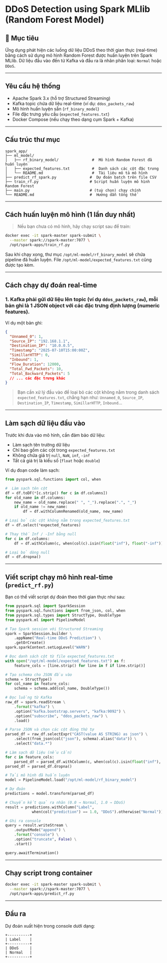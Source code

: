 # DDoS Detection using Spark MLlib (Random Forest Model)

## 📘 Mục tiêu

Ứng dụng phát hiện các luồng dữ liệu DDoS theo thời gian thực (real-time) bằng cách sử dụng mô hình Random Forest được huấn luyện trên Spark MLlib. Dữ liệu đầu vào đến từ Kafka và đầu ra là nhãn phân loại: `Normal` hoặc `DDoS`.

---

## Yêu cầu hệ thống

* Apache Spark 3.x (hỗ trợ Structured Streaming)
* Kafka topic chứa dữ liệu real-time (ví dụ: `ddos_packets_raw`)
* Mô hình huấn luyện sẵn (`rf_binary_model`)
* File đặc trưng yêu cầu (`expected_features.txt`)
* Docker Compose (nếu chạy theo dạng cụm Spark + Kafka)

---

## Cấu trúc thư mục

```
spark_app/
├── ml_model/
│   ├── rf_binary_model/               #  Mô hình Random Forest đã huấn luyện
│   ├── expected_features.txt          #  Danh sách các cột đặc trưng
│   └── README.md                      #  Tài liệu mô tả mô hình
├── predict_rf_spark.py               #  Dự đoán batch trên file CSV
├── train_rf.py                       # Script huấn luyện mô hình Random Forest
├── main.py                           # (tuỳ chọn) chạy chính
└── README.md                         #  Hướng dẫn tổng thể
```

---

## Cách huấn luyện mô hình (1 lần duy nhất)

> Nếu bạn chưa có mô hình, hãy chạy script sau để train:

```bash
docker exec -it spark-master spark-submit \
  --master spark://spark-master:7077 \
  /opt/spark-apps/train_rf.py
```

Sau khi chạy xong, thư mục `/opt/ml-model/rf_binary_model` sẽ chứa pipeline đã huấn luyện. File `/opt/ml-model/expected_features.txt` cũng được tạo kèm.

---

## Cách chạy dự đoán real-time

### 1. Kafka phải gửi dữ liệu lên topic (ví dụ `ddos_packets_raw`), mỗi bản ghi là 1 JSON object với các đặc trưng định lượng (numeric features).

Ví dụ một bản ghi:

```json
{
  "Unnamed_0": 1,
  "Source_IP": "192.168.1.1",
  "Destination_IP": "10.0.0.5",
  "Timestamp": "2025-07-10T15:00:00Z",
  "SimillarHTTP": 0,
  "Inbound": 1,
  "Flow_Duration": 12000,
  "Total_Fwd_Packets": 10,
  "Total_Backward_Packets": 5
  // ... các đặc trưng khác
}
```

>  Bạn cần xử lý đầu vào để loại bỏ các cột không nằm trong danh sách `expected_features.txt`, chẳng hạn như: `Unnamed_0`, `Source_IP`, `Destination_IP`, `Timestamp`, `SimillarHTTP`, `Inbound`...

---

##  Làm sạch dữ liệu đầu vào

Trước khi đưa vào mô hình, cần đảm bảo dữ liệu:

* Làm sạch tên trường dữ liệu
* Chỉ bao gồm các cột trong `expected_features.txt`
* Không chứa giá trị `null`, `NaN`, `inf`, `-inf`
* Tất cả giá trị là kiểu số (`float` hoặc `double`)

Ví dụ đoạn code làm sạch:

```python
from pyspark.sql.functions import col, when

#  Làm sạch tên cột
df = df.toDF(*[c.strip() for c in df.columns])
for old_name in df.columns:
    new_name = old_name.replace(" ", "_").replace(".", "_")
    if old_name != new_name:
        df = df.withColumnRenamed(old_name, new_name)

# Loại bỏ các cột không nằm trong expected_features.txt
df = df.select(*expected_features)

# Thay thế Inf / -Inf bằng null
for c in df.columns:
    df = df.withColumn(c, when(col(c).isin(float("inf"), float("-inf")), None).otherwise(col(c)))

# Loại bỏ dòng null
df = df.dropna()
```

---

##  Viết script chạy mô hình real-time (`predict_rf.py`)

Bạn có thể viết script dự đoán theo thời gian thực như sau:

```python
from pyspark.sql import SparkSession
from pyspark.sql.functions import from_json, col, when
from pyspark.sql.types import StructType, DoubleType
from pyspark.ml import PipelineModel

# Tạo Spark session với Structured Streaming
spark = SparkSession.builder \
    .appName("Real-time DDoS Prediction") \
    .getOrCreate()
spark.sparkContext.setLogLevel("WARN")

# Đọc danh sách cột từ file expected_features.txt
with open("/opt/ml-model/expected_features.txt") as f:
    feature_cols = [line.strip() for line in f if line.strip()]

# Tạo schema cho JSON đầu vào
schema = StructType()
for col_name in feature_cols:
    schema = schema.add(col_name, DoubleType())

# Đọc luồng từ Kafka
raw_df = spark.readStream \
    .format("kafka") \
    .option("kafka.bootstrap.servers", "kafka:9092") \
    .option("subscribe", "ddos_packets_raw") \
    .load()

# Parse JSON và chọn các cột đúng thứ tự
parsed_df = raw_df.selectExpr("CAST(value AS STRING) as json") \
    .select(from_json(col("json"), schema).alias("data")) \
    .select("data.*")

# Làm sạch dữ liệu (nếu cần)
for c in feature_cols:
    parsed_df = parsed_df.withColumn(c, when(col(c).isin(float("inf"), float("-inf")), None).otherwise(col(c)))
parsed_df = parsed_df.dropna()

# Tải mô hình đã huấn luyện
model = PipelineModel.load("/opt/ml-model/rf_binary_model")

# Dự đoán
predictions = model.transform(parsed_df)

# Chuyển kết quả ra nhãn (0.0 → Normal, 1.0 → DDoS)
result = predictions.withColumn("Label", 
            when(col("prediction") == 1.0, "DDoS").otherwise("Normal")).select("Label")

# Ghi ra console
query = result.writeStream \
    .outputMode("append") \
    .format("console") \
    .option("truncate", False) \
    .start()

query.awaitTermination()
```

---

##  Chạy script trong container

```bash
docker exec -it spark-master spark-submit \
  --master spark://spark-master:7077 \
  /opt/spark-apps/predict_rf.py
```

---

##  Đầu ra

Dự đoán xuất hiện trong console dưới dạng:

```
+----------+
| Label    |
+----------+
| DDoS     |
| Normal   |
+----------+
```

